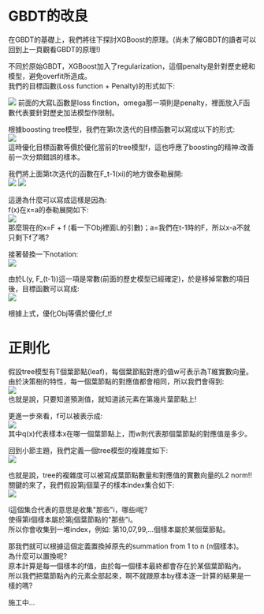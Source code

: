 # GBDT的改良
在GBDT的基礎上，我們將往下探討XGBoost的原理。(尚未了解GBDT的讀者可以回到上一頁觀看GBDT的原理!)  

不同於原始GBDT，XGBoost加入了regularization，這個penalty是針對歷史總和模型，避免overfit所造成。  
我們的目標函數(Loss function + Penalty)的形式如下:  

<img src="https://latex.codecogs.com/png.image?\dpi{110}Obj&space;=&space;\sum_{i=1}^{n}L(y_i,&space;F(x_i))&space;&plus;&space;\Omega&space;(F(x_i))"/>  
前面的大寫L函數是loss finction，omega那一項則是penalty，裡面放入F函數代表要針對歷史加法模型作限制。  

根據boosting tree模型，我們在第t次迭代的目標函數可以寫成以下的形式:  
<img src="https://latex.codecogs.com/png.image?\dpi{110}Obj^{(t)}&space;=&space;\sum_{i=1}^{n}L(y_i,&space;F_{t-1}(x_i)&plus;f_t(x_i))&space;&plus;&space;\Omega&space;(f_t(x_i))&space;&plus;&space;constant" />  
這時優化目標函數等價於優化當前的tree模型f，這也呼應了boosting的精神:改善前一次分類錯誤的樣本。  

我們將上面第t次迭代的函數在F_t-1(xi)的地方做泰勒展開:  
<img src="https://latex.codecogs.com/png.image?\dpi{110}Obj^{(t)}&space;=&space;\sum_{i=1}^{n}L(y_i,&space;F_{t-1}(x_i))&space;&plus;&space;L^{(1)}(y_i,&space;F_{t-1}(x_i))f_t(x_i)&space;&plus;\frac{1}{2}L^{(2)}(y_i,&space;F_{t-1}(x_i))" /> <img src="https://latex.codecogs.com/png.image?\dpi{110}&plus;&space;\Omega&space;(f_t(x_i))&space;&plus;&space;constant"/>  

這邊為什麼可以寫成這樣是因為:  
f(x)在x=a的泰勒展開如下:  
<img src="https://latex.codecogs.com/png.image?\dpi{110}\sum_{n=0}^{\infty&space;}\frac{f^{(n)}(a)(x-a)^n}{n!}" />  
那麼現在的x=F + f (看一下Obj裡面L的引數)；a=我們在t-1時的F，所以x-a不就只剩下f了嗎?  

接著替換一下notation:  
<img src="https://latex.codecogs.com/png.image?\dpi{110}g_i=L^{(1)}(y_i,&space;F_{t-1}(x_i))&space;\&space;;&space;\&space;h_i=\frac{1}{2}L^{(2)}(y_i,&space;F_{t-1}(x_i))&space;"/>  

由於L(y, F_(t-1))這一項是常數(前面的歷史模型已經確定)，於是移掉常數的項目後，目標函數可以寫成:  
<img src="https://latex.codecogs.com/png.image?\dpi{110}Obj^{(t)}=\sum_{i=1}^{n}[g_if_t(x_i)&plus;h_if_t(x_i)^2]&plus;\Omega(f_t(x_i))&space;" />

根據上式，優化Obj等價於優化f_t!  

# 正則化
假設tree模型有T個葉節點(leaf)，每個葉節點對應的值w可表示為T維實數向量。  
由於決策樹的特性，每一個葉節點的對應值都會相同，所以我們會得到:  
<img src="https://latex.codecogs.com/png.image?\dpi{110}q&space;:&space;\mathbb{R}^T&space;\rightarrow&space;{1,2,...,T}" />  
也就是說，只要知道預測值，就知道該元素在第幾片葉節點上!  

更進一步來看，f可以被表示成:  
<img src="https://latex.codecogs.com/png.image?\dpi{110}f_t(x)&space;\Rightarrow&space;&space;w_{q(x)}" />  
其中q(x)代表樣本x在哪一個葉節點上，而w則代表那個葉節點的對應值是多少。  

回到小節主題，我們定義一個tree模型的複雜度如下:  
<img src="https://latex.codecogs.com/png.image?\dpi{110}\Omega(f_t(x_i))=\gamma&space;T&space;&plus;&space;\frac{1}{2}\lambda&space;\sum_{j=1}^{T}w_{j}^2&space;" />  

也就是說，tree的複雜度可以被寫成葉節點數量和對應值的實數向量的L2 norm!!  
關鍵的來了，我們假設第j個葉子的樣本index集合如下:  
<img src="https://latex.codecogs.com/png.image?\dpi{110}I_j&space;=&space;\{i|q(x_i)=j&space;\}"/>  

I這個集合代表的意思是收集"那些"i，哪些i呢?  
使得第i個樣本屬於第j個葉節點的"那些"i。  
所以你會收集到一堆index，例如: 第10,07,99,...個樣本屬於某個葉節點。  

那我們就可以根據這個定義置換掉原先的summation from 1 to n (n個樣本)。  
為什麼可以置換呢?  
原本計算是每一個樣本的f值，由於每一個樣本最終都會存在於某個葉節點內。  
所以我們把葉節點內的元素全部起來，啊不就跟原本by樣本逐一計算的結果是一樣的嗎?  





施工中...
